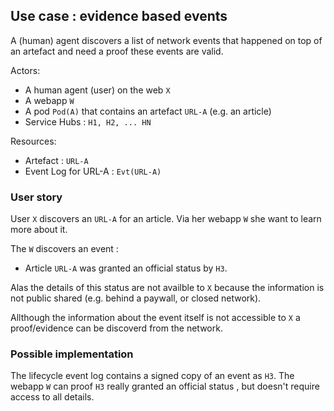 ## Use case : evidence based events

A (human) agent discovers a list of network events that happened on top of an artefact and need a
proof these events are valid.

Actors:
  - A human agent (user) on the web `X`
  - A webapp `W` 
  - A pod `Pod(A)` that contains an artefact `URL-A` (e.g. an article)
  - Service Hubs : `H1, H2, ... HN`
 
 Resources:
   - Artefact : `URL-A`
   - Event Log for URL-A  : `Evt(URL-A)`

### User story

User `X` discovers an `URL-A` for an article. Via her webapp `W` she want to 
learn more about it. 

The `W` discovers an event :

- Article `URL-A` was granted an official status by `H3`.

Alas the details of this status are not availble to `X` because the information is not
public shared (e.g. behind a paywall, or closed network).

Allthough the information about the event itself is not accessible to `X` a proof/evidence
can be discoverd from the network.

### Possible implementation

The lifecycle event log contains a signed copy of an event as `H3`. The webapp `W`
can proof `H3` really granted an official status , but doesn't require access to all details.